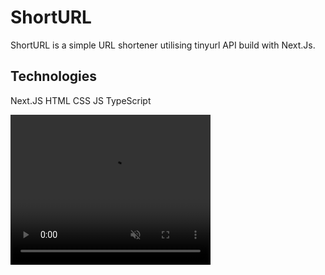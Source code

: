 <h1>ShortURL</h1>

ShortURL is a simple URL shortener utilising tinyurl API build with Next.Js.

<h2>Technologies</h2>

Next.JS HTML CSS JS TypeScript

<video width="320" height="240" muted playsinline>
<source src="public/shorturl.mp4" type="video/mp4">
Your browser does not support video.
</video>
